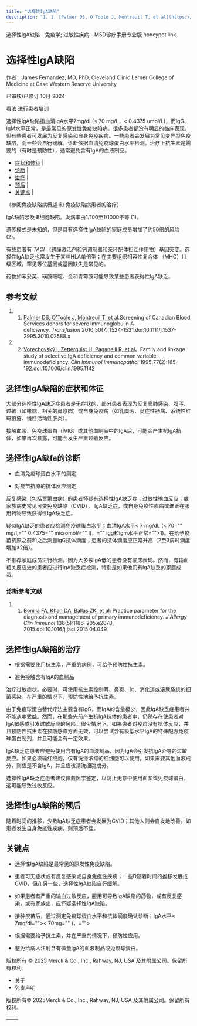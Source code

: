 ```yaml
---
title: "选择性IgA缺陷"
description: "1. 1. [Palmer DS, O'Toole J, Montreuil T, et al](https://pubmed.ncbi.nlm.nih.gov/20158683/).Screening of Canadian Blood Services donors for severe immunoglobulin A deficiency. _Transfusion_ 2010;50(7):1524-1531.doi:10.1111/j.1537-2995.2010.02588.x"
---
```


﻿选择性IgA缺陷 - 免疫学; 过敏性疾病 - MSD诊疗手册专业版 honeypot link

# 选择性IgA缺陷

作者：James Fernandez, MD, PhD, Cleveland Clinic Lerner College of Medicine at Case Western Reserve University

已审核/已修订 10月 2024

看法 进行患者培训

选择性IgA缺陷指血清IgA水平7mg/dL(< 70 mg/L，< 0.4375 umol/L)，而IgG、IgM水平正常。是最常见的原发性免疫缺陷病。很多患者都没有明显的临床表现，但有些患者可发展为反复感染和自身免疫疾病。一些患者会发展为常见变异型免疫缺陷，而一些会自行缓解。诊断依据血清免疫球蛋白水平检测。治疗上抗生素是需要的（有时是预防性），通常避免含有IgA的血液制品。

- [症状和体征](#症状和体征_v994644_zh) \|
- [诊断](#诊断_v994649_zh) \|
- [治疗](#治疗_v994661_zh) \|
- [预后](#预后_v994658_zh) \|
- [关键点](#关键点_v9114850_zh) \|

（参阅免疫缺陷病概述 和 免疫缺陷病患者的治疗）

IgA缺陷涉及 B细胞缺陷。发病率由1/100至1/1000不等 (1)。

遗传模式是未知的，但是具有选择性IgA缺陷的家庭成员增加了约50倍的风险 (2)。

有些患者有 _TACI_ （跨膜激活剂和钙调制器和亲环配体相互作用物）基因突变。选择性IgA缺乏也常发生于某些HLA单倍型；在主要组织相容性复合体 （MHC）III级区域，罕见等位基因或基因缺失是常见的。

药物如苯妥英、磺胺嘧啶、金和青霉胺可能导致某些患者获得性IgA缺乏。

## 参考文献

1. 1. [Palmer DS, O'Toole J, Montreuil T, et al](https://pubmed.ncbi.nlm.nih.gov/20158683/).Screening of Canadian Blood Services donors for severe immunoglobulin A deficiency. _Transfusion_ 2010;50(7):1524-1531.doi:10.1111/j.1537-2995.2010.02588.x

2. 2. [Vorechovský I, Zetterquist H, Paganelli R, et al](https://pubmed.ncbi.nlm.nih.gov/7586726/)。Family and linkage study of selective IgA deficiency and common variable immunodeficiency. _Clin Immunol Immunopathol_ 1995;77(2):185-192.doi:10.1006/clin.1995.1142


## 选择性IgA缺陷的症状和体征

大部分选择性IgA缺乏症患者是无症状的，部分患者表现为反复窦肺感染、腹泻、过敏（如哮喘、相关的鼻息肉）或自身免疫病（如乳糜泻、炎症性肠病、系统性红斑狼疮、慢性活动性肝炎）。

接触血浆、免疫球蛋白（IVIG）或其他血制品中的IgA后，可能会产生抗IgA抗体，如果再次暴露，可能会发生严重过敏反应。

## 选择性IgA缺fa的诊断

- 血清免疫球蛋白水平的测定

- 对疫苗抗原的抗体反应测定


反复感染（包括贾第虫病）的患者怀疑有选择性IgA缺乏症；过敏性输血反应；或家族病史常见可变免疫缺陷（CVID）， IgA缺乏症，或自身免疫性疾病或谁正在服用药物导致获得性IgA缺乏症。

疑似IgA缺乏的患者应检测免疫球蛋白水平；血清IgA水平< 7 mg/dL (< 70="" mg/l,="" 0.4375="" micromol/="" l)，="" igg和igm水平正常="">1)。在给予疫苗抗原之前和之后测量IgG抗体滴度；患者的抗体滴度应正常升高（2至3周时滴度增加≥2倍）。

不推荐家庭成员进行检测，因为大多数IgA低的患者没有临床表现。然而，有输血相关反应史的患者应进行IgA缺乏症检测，特别是如果他们有IgA缺乏的家庭成员。

### 诊断参考文献

1. 1. [Bonilla FA, Khan DA, Ballas ZK, et al](https://pubmed.ncbi.nlm.nih.gov/26371839/): Practice parameter for the diagnosis and management of primary immunodeficiency. _J Allergy Clin Immunol_ 136(5):1186–205.e2078, 2015.doi:10.1016/j.jaci.2015.04.049


## 选择性IgA缺陷的治疗

- 根据需要使用抗生素，严重的病例，可给予预防性抗生素。

- 避免接触含有IgA的血制品


治疗过敏症状。必要时，可使用抗生素控制耳、鼻窦、肺、消化道或泌尿系统的细菌感染。在严重的情况下，预防性地给予抗生素。

由于免疫球蛋白替代疗法主要含有IgG，而IgA的含量极少，因此IgA缺乏症患者并不能从中受益。然而，在那些先前产生抗IgA抗体的患者中，仍然存在使患者对IgA敏感或引发过敏反应的风险。很少情况下，如果患者对疫苗没有抗体反应，并且预防性抗生素在预防感染方面无效，可以尝试含有极低水平IgA的特殊配方免疫球蛋白制剂，并且可能会有一定效果。

IgA缺乏症患者应避免使用含有IgA的血液制品，因为IgA会引发抗IgA介导的过敏反应。如果必须输红细胞，仅有洗涤浓缩的红细胞可以使用。如果需要其他血液成分，则应是不含IgA，并且应该清洗细胞成分。

选择性IgA缺乏症患者建议佩戴医学鉴定，以防止无意中使用血浆或免疫球蛋白，这可能导致过敏反应。

## 选择性IgA缺陷的预后

随着时间的推移，少数IgA缺乏症患者会发展为CVID；其他人则会自发地改善。如患者发生自身免疫性疾病，则预后不佳。

## 关键点

- 选择性IgA缺陷是最常见的原发性免疫缺陷。

- 患者可无症状或有反复感染或自身免疫性疾病；一些D随着时间的推移发展成CVID，但在另一些，选择性IgA缺陷自行缓解。

- 如果患者有严重的输血过敏反应，服用可导致IgA缺陷的药物，或有反复感染，或有家族史，应怀疑选择性IgA缺陷。

- 接种疫苗后，通过测定免疫球蛋白水平和抗体滴度确认诊断；IgA水平< 7mg/dl="">< 70mg="" )，="">

- 根据需要给予抗生素，并在严重的情况下，预防性应用。

- 避免给病人注射含有微量IgA的血液制品或免疫球蛋白。




版权所有 © 2025
Merck & Co., Inc., Rahway, NJ, USA 及其附属公司。保留所有权利。

- 关于
- 免责声明

版权所有© 2025Merck & Co., Inc., Rahway, NJ, USA 及其附属公司。保留所有权利。

|     |     |
| --- | --- |
|  |  |